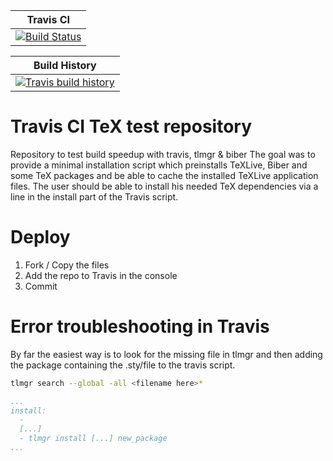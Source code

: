 | Travis CI                                             |
|-------------------------------------------------------|
| [![Build Status][travis-badge]][travis-url]           |

| Build History                                         |
|-------------------------------------------------------|
| [![Travis build history][travis-history]][travis-url] |

[repository-name]: travis-tex-test
[org-name]: KilnOfTheSecondFlame
[travis-url]: https://travis-ci.org/[org-name]/[repository-name]
[travis-badge]: https://travis-ci.org/[org-name]/[repository-name].svg?branch=master
[travis-history]: https://buildstats.info/travisci/chart/[org-name]/[repository-name]?branch=master&includeBuildsFromPullRequest=false


# Travis CI TeX test repository
Repository to test build speedup with travis, tlmgr &amp; biber
The goal was to provide a minimal installation script which preinstalls TeXLive, Biber and some TeX packages and be able to cache the installed TeXLive application files. The user should be able to install his needed TeX dependencies via a line in the install part of the Travis script.

# Deploy
1. Fork / Copy the files
2. Add the repo to Travis in the console
3. Commit

# Error troubleshooting in Travis
By far the easiest way is to look for the missing file in tlmgr and then adding the package containing the .sty/file to the travis script.
```bash
tlmgr search --global -all <filename here>*
```
```yaml
...
install:
  - 
  [...]
  - tlmgr install [...] new_package
...
```
